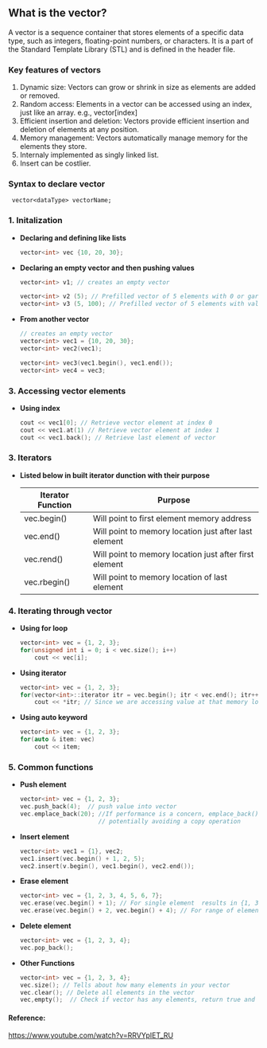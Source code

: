 ## What is the vector?

A vector is a sequence container that stores elements of a specific data type, such as integers, floating-point numbers, or characters. It is a part of the Standard Template Library (STL) and is defined in the <vector> header file.

### Key features of vectors

1. Dynamic size: Vectors can grow or shrink in size as elements are added or removed.
2. Random access: Elements in a vector can be accessed using an index, just like an array. e.g., vector[index]
3. Efficient insertion and deletion: Vectors provide efficient insertion and deletion of elements at any position.
4. Memory management: Vectors automatically manage memory for the elements they store.
5. Internaly implemented as singly linked list.
6. Insert can be costlier.

### Syntax to declare vector

     vector<dataType> vectorName;

### 1. Initalization

- **Declaring and defining like lists**

  ```cpp
  vector<int> vec {10, 20, 30};
  ```

- **Declaring an empty vector and then pushing values**

  ```cpp
  vector<int> v1; // creates an empty vector

  vector<int> v2 (5); // Prefilled vector of 5 elements with 0 or garbage value depending on compiler
  vector<int> v3 (5, 100); // Prefilled vector of 5 elements with value 100
  ```

- **From another vector**

  ```cpp
  // creates an empty vector
  vector<int> vec1 = {10, 20, 30};
  vector<int> vec2(vec1);

  vector<int> vec3(vec1.begin(), vec1.end());
  vector<int> vec4 = vec3;
  ```

### 3. Accessing vector elements

- **Using index**

  ```cpp
  cout << vec1[0]; // Retrieve vector element at index 0
  cout << vec1.at(1) // Retrieve vector element at index 1
  cout << vec1.back(); // Retrieve last element of vector
  ```

### 3. Iterators

- **Listed below in built iterator dunction with their purpose**

  | Iterator Function | Purpose                                                |
  | ----------------- | ------------------------------------------------------ |
  | vec.begin()       | Will point to first element memory address             |
  | vec.end()         | Will point to memory location just after last element  |
  | vec.rend()        | Will point to memory location just after first element |
  | vec.rbegin()      | Will point to memory location of last element          |

### 4. Iterating through vector

- **Using for loop**

  ```cpp
  vector<int> vec = {1, 2, 3};
  for(unsigned int i = 0; i < vec.size(); i++)
      cout << vec[i];
  ```

- **Using iterator**

  ```cpp
  vector<int> vec = {1, 2, 3};
  for(vector<int>::iterator itr = vec.begin(); itr < vec.end(); itr++) //vec.begin()
      cout << *itr; // Since we are accessing value at that memory location so we need to use derefence pointer
  ```

- **Using auto keyword**
  ```cpp
  vector<int> vec = {1, 2, 3};
  for(auto & item: vec)
      cout << item;
  ```

### 5. Common functions

- **Push element**

  ```cpp
  vector<int> vec = {1, 2, 3};
  vec.push_back(4);  // push value into vector
  vec.emplace_back(20); //If performance is a concern, emplace_back() is generally better than push_back() since it constructs the object in-place
                        // potentially avoiding a copy operation
  ```

- **Insert element**

  ```cpp
  vector<int> vec1 = {1}, vec2;
  vec1.insert(vec.begin() + 1, 2, 5);
  vec2.insert(v.begin(), vec1.begin(), vec2.end());
  ```

- **Erase element**

  ```cpp
  vector<int> vec = {1, 2, 3, 4, 5, 6, 7};
  vec.erase(vec.begin() + 1); // For single element  results in {1, 3, 4, 5, 6, 7}
  vec.erase(vec.begin() + 2, vec.begin() + 4); // For range of element results in {1, 3, 6, 7}
  ```

- **Delete element**
  ```cpp
  vector<int> vec = {1, 2, 3, 4};
  vec.pop_back();
  ```
- **Other Functions**
  ```cpp
  vector<int> vec = {1, 2, 3, 4};
  vec.size(); // Tells about how many elements in your vector
  vec.clear(); // Delete all elements in the vector
  vec,empty();  // Check if vector has any elements, return true and false
  ```

#### Reference:

https://www.youtube.com/watch?v=RRVYpIET_RU
